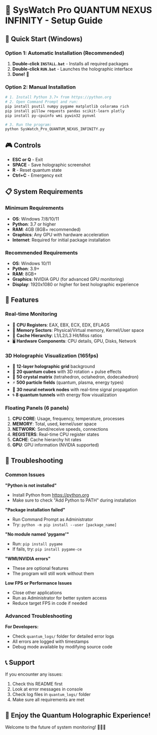 # 🌌 SysWatch Pro QUANTUM NEXUS INFINITY - Setup Guide

## 🚀 Quick Start (Windows)

### Option 1: Automatic Installation (Recommended)
1. **Double-click `INSTALL.bat`** - Installs all required packages
2. **Double-click `RUN.bat`** - Launches the holographic interface
3. **Done!** 🎉

### Option 2: Manual Installation
```bash
# 1. Install Python 3.7+ from https://python.org
# 2. Open Command Prompt and run:
pip install psutil numpy pygame matplotlib colorama rich
pip install pillow requests pandas scikit-learn plotly
pip install py-cpuinfo wmi pywin32 pynvml

# 3. Run the program:
python SysWatch_Pro_QUANTUM_NEXUS_INFINITY.py
```

## 🎮 Controls
- **ESC or Q** - Exit
- **SPACE** - Save holographic screenshot  
- **R** - Reset quantum state
- **Ctrl+C** - Emergency exit

## 📋 System Requirements

### Minimum Requirements
- **OS**: Windows 7/8/10/11
- **Python**: 3.7 or higher
- **RAM**: 4GB (8GB+ recommended)
- **Graphics**: Any GPU with hardware acceleration
- **Internet**: Required for initial package installation

### Recommended Requirements
- **OS**: Windows 10/11
- **Python**: 3.9+
- **RAM**: 8GB+
- **Graphics**: NVIDIA GPU (for advanced GPU monitoring)
- **Display**: 1920x1080 or higher for best holographic experience

## 🔧 Features

### Real-time Monitoring
- 🧠 **CPU Registers**: EAX, EBX, ECX, EDX, EFLAGS
- 💾 **Memory Sectors**: Physical/Virtual memory, Kernel/User space
- 🔄 **Cache Hierarchy**: L1/L2/L3 Hit/Miss ratios
- 🖥️ **Hardware Components**: CPU details, GPU, Disks, Network

### 3D Holographic Visualization (165fps)
- 🌌 **12-layer holographic grid** background
- 🔮 **20 quantum cubes** with 3D rotation + pulse effects
- 💎 **50 crystal matrix** (tetrahedron, octahedron, dodecahedron)
- ⚡ **500 particle fields** (quantum, plasma, energy types)
- 🧠 **30 neural network nodes** with real-time signal propagation
- 🌀 **8 quantum tunnels** with energy flow visualization

### Floating Panels (6 panels)
1. **CPU CORE**: Usage, frequency, temperature, processes
2. **MEMORY**: Total, used, kernel/user space
3. **NETWORK**: Send/receive speeds, connections
4. **REGISTERS**: Real-time CPU register states
5. **CACHE**: Cache hierarchy hit rates
6. **GPU**: GPU information (NVIDIA supported)

## 🐛 Troubleshooting

### Common Issues

**"Python is not installed"**
- Install Python from https://python.org
- Make sure to check "Add Python to PATH" during installation

**"Package installation failed"**
- Run Command Prompt as Administrator
- Try: `python -m pip install --user [package_name]`

**"No module named 'pygame'"**
- Run: `pip install pygame`
- If fails, try: `pip install pygame-ce`

**"WMI/NVIDIA errors"**
- These are optional features
- The program will still work without them

**Low FPS or Performance Issues**
- Close other applications
- Run as Administrator for better system access
- Reduce target FPS in code if needed

### Advanced Troubleshooting

**For Developers:**
- Check `quantum_logs/` folder for detailed error logs
- All errors are logged with timestamps
- Debug mode available by modifying source code

## 📞 Support

If you encounter any issues:
1. Check this README first
2. Look at error messages in console
3. Check log files in `quantum_logs/` folder
4. Make sure all requirements are met

## 🌟 Enjoy the Quantum Holographic Experience!

Welcome to the future of system monitoring! 🚀✨🌌
